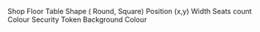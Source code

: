 Shop
	Floor
		Table
			 Shape ( Round, Square)
			 Position (x,y)
			 Width
			 Seats count
			 Colour
			 Security Token
		Background Colour